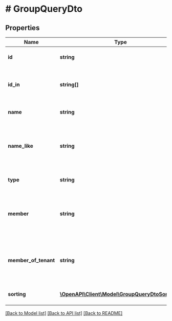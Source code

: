 # # GroupQueryDto

## Properties

Name | Type | Description | Notes
------------ | ------------- | ------------- | -------------
**id** | **string** | Filter by the id of the group. | [optional]
**id_in** | **string[]** | Filter by a JSON string array of group ids. | [optional]
**name** | **string** | Filter by the name of the group. | [optional]
**name_like** | **string** | Filter by the name that the parameter is a substring of. | [optional]
**type** | **string** | Filter by the type of the group. | [optional]
**member** | **string** | Only retrieve groups where the given user id is a member of. | [optional]
**member_of_tenant** | **string** | Only retrieve groups which are members of the given tenant. | [optional]
**sorting** | [**\OpenAPI\Client\Model\GroupQueryDtoSorting[]**](GroupQueryDtoSorting.md) | Apply sorting of the result | [optional]

[[Back to Model list]](../../README.md#models) [[Back to API list]](../../README.md#endpoints) [[Back to README]](../../README.md)

